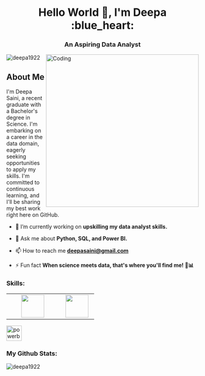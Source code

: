 
<h1 align="center">Hello World 👋, I'm Deepa :blue_heart: </h1>
<h3 align="center">An Aspiring Data Analyst </h3>
<img align="right" alt="Coding" width="400" src="https://user-images.githubusercontent.com/59734313/157189039-c09b3e38-9f42-42c0-ab54-14f1574190a7.gif">


<p align="left"> <img src="https://komarev.com/ghpvc/?username=deepa1922&label=Profile%20views&color=0e75b6&style=flat" alt="deepa1922" /> </p>

## About Me <br>
I'm Deepa Saini, a recent graduate with a Bachelor's degree in Science. I'm embarking on a career in the data domain, eagerly seeking opportunities to apply my skills. I'm committed to continuous learning, and I'll be sharing my best work right here on GitHub.


- 🔭 I’m currently working on **upskilling my data analyst skills.**

- 💬 Ask me about **Python, SQL, and Power BI.**

- 📫 How to reach me **deepasaini@gmail.com**

- ⚡ Fun fact **When science meets data, that's where you'll find me! 🧪📊**

<h3 align="left">Skills:</h3>

<table>
  <tbody>
    <tr>
      <td align="center" width="50%">
        <img height="60px" src="https://www.vectorlogo.zone/logos/python/python-ar21.svg">
      </td>
      <td align="center" width="33%">
<img height=60px src="https://www.vectorlogo.zone/logos/mysql/mysql-official.svg"> 
</td>

    
  </tbody>
</table>

<a href="https://powerbi.microsoft.com/en-au/" target="_blank" rel="noreferrer">
  <img src="https://img.icons8.com/color/1x/power-bi.png" alt="powerbi" width="40" height="40"/>
</a>


<h3 align="left">My Github Stats:</h3>


<p><img align="center" src="https://github-readme-streak-stats.herokuapp.com/?user=deepa1922&" alt="deepa1922" /></p>



